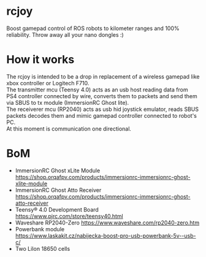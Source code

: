 # rcjoy
Boost gamepad control of ROS robots to kilometer ranges and 100% reliability. Throw away all your nano dongles :)

# How it works
The rcjoy is intended to be a drop in replacement of a wireless gamepad like xbox controller or Logitech F710.  
The transmitter mcu (Teensy 4.0) acts as an usb host reading data from PS4 controller connected by wire, converts them to packets and send them via SBUS to tx module (ImmersionRC Ghost lite).  
The receiverer mcu (RP2040) acts as usb hid joystick emulator, reads SBUS packets decodes them and mimic gamepad controller connected to robot's PC.  
At this moment is communication one directional.

# BoM
  * ImmersionRC Ghost xLite Module
   https://shop.orqafpv.com/products/immersionrc-immersionrc-ghost-xlite-module
  * ImmersionRC Ghost Atto Receiver
   https://shop.orqafpv.com/products/immersionrc-immersionrc-ghost-atto-receiver
  * Teensy® 4.0 Development Board
   https://www.pjrc.com/store/teensy40.html
  * Waveshare RP2040-Zero
   https://www.waveshare.com/rp2040-zero.htm
  * Powerbank module  
   https://www.laskakit.cz/nabijecka-boost-pro-usb-powerbank-5v--usb-c/
  * Two LiIon 18650 cells
